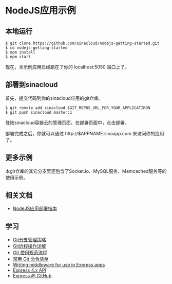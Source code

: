 # NodeJS应用示例

## 本地运行

```
$ git clone https://github.com/sinacloud/nodejs-getting-started.git
$ cd nodejs-getting-started
$ npm install
$ npm start
```

现在，本示例应用已经跑在了你的 localhost:5050 端口上了。

## 部署到sinacloud

首先，提交代码到你的sinacloud应用的git仓库。

```
$ git remote add sinacloud $GIT_REPOS_URL_FOR_YOUR_APPLICATIRON
$ git push sinacloud master:1
```

登陆sinacloud容器云的管理页面，在部署页面中，点击部署。

部署完成之后，你就可以通过 http://$APPNAME.sinaapp.com 来访问你的应用了。

## 更多示例

本git仓库的其它分支里还包含了Socket.io、MySQL服务、Memcached服务等的使用示例。

## 相关文档

- [NodeJS应用部署指南](http://www.sinacloud.com/doc/sc2/nodejs-getting-started.html)

## 学习
- [Git分支管理策略](http://www.ruanyifeng.com/blog/2012/07/git.html)
- [Git远程操作详解](http://www.ruanyifeng.com/blog/2014/06/git_remote.html)
- [Git 使用规范流程](http://www.ruanyifeng.com/blog/2015/08/git-use-process.html)
- [常用 Git 命令清单](http://www.ruanyifeng.com/blog/2015/12/git-cheat-sheet.html)
- [Writing middleware for use in Express apps](http://expressjs.com/en/guide/writing-middleware.html)
- [Express 4.x API](http://expressjs.com/en/4x/api.html)
- [Express @ GitHub](https://github.com/strongloop/express)